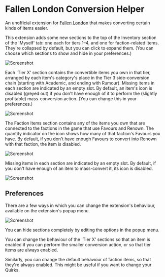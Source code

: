 # Fallen London Conversion Helper

An unofficial extension for [Fallen London](http://fallenlondon.storynexus.com/) that makes converting certain kinds of items easier.

This extension adds some new sections to the top of the Inventory section of the 'Myself' tab: one each for tiers 1–4, and one for faction-related items. They're collapsed by default, but you can click to expand them. (You can choose which sections to show and hide in your preferences.)

![Screenshot](https://i.imgur.com/hOAaSVm.png)

Each 'Tier X' section contains the convertible items you own in that tier,
arranged by each item's category's place in the Tier 3 side-conversion chain (starting with Academic, and ending with Rumour). Missing items in each section are indicated by an empty slot.
By default, an item's icon is disabled (greyed out) if you don't have enough of it to perform the (slightly profitable) mass-conversion action. (You can change this in your preferences.)

![Screenshot](https://i.imgur.com/TprSfaJ.png)

The Faction Items section contains any of the items you own that are connected to the factions in the game that use Favours and Renown. The quantity indicator on the icon shows how many of that faction's Favours you have. By default, if you don't have enough Favours to convert into Renown with that faction, the item is disabled.

![Screenshot](https://i.imgur.com/ZKGmRnQ.png)

Missing items in each section are indicated by an empty slot. By default, if you don't have enough of an item to mass-convert it, its icon is disabled.

![Screenshot](http://imgur.com/MvAgzOT.png)

## Preferences

There are a few ways in which you can change the extension's behaviour, available on the extension's popup menu.

![Screenshot](https://i.imgur.com/lB5Jd9n.png)

You can hide sections completely by editing the options in the popup menu.

You can change the behaviour of the 'Tier X' sections so that an item is enabled if you can perform the smaller conversion action, or so that tier items are always enabled.

Similarly, you can change the default behaviour of faction items, so that they're always enabled. This might be useful if you want to change your Quirks.
